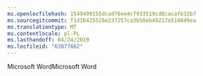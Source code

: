 ```yaml
---
ms.openlocfilehash: 1549499155dcad76ee4cf933519cd8cacaf632b7
ms.sourcegitcommit: f1d16425528e237257ca3b58eb49217a514849ea
ms.translationtype: MT
ms.contentlocale: pl-PL
ms.lasthandoff: 04/24/2019
ms.locfileid: "63877662"
---
```

<span data-ttu-id="22bf0-101">Microsoft Word</span><span class="sxs-lookup"><span data-stu-id="22bf0-101">Microsoft Word</span></span>